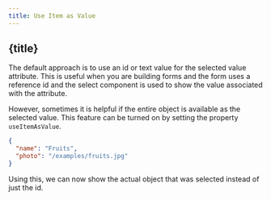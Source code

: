 ```yaml
---
title: Use Item as Value
---
```


## {title}

The default approach is to use an id or text value for the selected value attribute. This is useful when you are building forms and the form uses a reference id and the select component is used to show the value associated with the attribute.

However, sometimes it is helpful if the entire object is available as the selected value. This feature can be turned on by setting the property `useItemAsValue`.

```json
{
  "name": "Fruits",
  "photo": "/examples/fruits.jpg"
}
```

Using this, we can now show the actual object that was selected instead of just the id.

